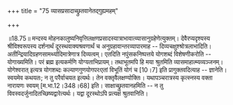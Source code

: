 +++
title = "75 व्यासप्रसादाच्छ्रुतवानेतद्गुह्यमहम्"

+++
  
  
॥18.75॥ मन्दस्य
मोहनकालुष्यनिवृत्तिलक्षणप्रसादस्यात्राभावात्व्यासानुग्रहेणेत्युक्तम्।
देवैरप्यदृश्यस्य श्रीविश्वरूपस्य दर्शनार्थं दूरस्थवाक्यश्रवणार्थं च
अनुग्रहावान्तरव्यापारमाह -- दिव्यचक्षुश्श्रोत्रलाभादिति।
अतीन्द्रियादिग्रहणसामर्थ्यादिमात्रेणात्र दिव्यत्वम्। एतदिति
नपुंसकनिष्पत्तये योगशब्दं विशेषणीकरोति -- योगाख्यमिति। परं ब्रह्म
इत्यकर्मणि योग्यताभिप्रायम्। तथाभूतमपि हि मया श्रुतमिति
व्यासमाहात्म्यव्यञ्जनम्। योगेश्वरात् इत्यत्र योगशब्दः कल्याणगुणयोगपरःएतां
विभूतिं योगं च \[10।7\] इति प्रागुक्तवदित्याह -- ज्ञानेति। स्वयमेव
कथयतः; न तु परैर्वाचयत इत्यर्थः। तेन वक्तृवैलक्षण्योक्तिः।
यथापञ्चरात्रस्य कृत्स्नस्य वक्ता नारायणः स्वयम् \[म.भा.12।348।68\]
इति। साक्षाच्छ्रुतवानहमिति -- न तु विवस्वदर्जुनादितच्छिष्यद्वारेत्यर्थः।
यद्वा दूरस्थोऽपि प्रत्यक्षं श्रुतवानिति।  
  
